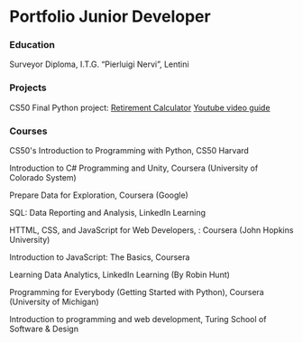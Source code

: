 # Portfolio Junior Developer
 
### Education
Surveyor Diploma, I.T.G. “Pierluigi Nervi”, Lentini

### Projects
CS50 Final Python project: [Retirement Calculator](https://github.com/Dimasx93/Portfolio/tree/main/Dimasx93-cs50-problems-2022-python-project)
  [Youtube video guide](https://www.youtube.com/watch?v=FFTFLssVJS4&ab_channel=StefanoDiMauro)


### Courses
CS50's Introduction to Programming with Python, CS50 Harvard

Introduction to C# Programming and Unity, Coursera (University of Colorado System)

Prepare Data for Exploration, Coursera (Google)

SQL: Data Reporting and Analysis, LinkedIn Learning

HTTML, CSS, and JavaScript for Web Developers, : Coursera (John Hopkins University)

Introduction to JavaScript: The Basics, Coursera

Learning Data Analytics, LinkedIn Learning (By Robin Hunt)

Programming for Everybody (Getting Started with Python), Coursera (University of Michigan)

Introduction to programming and web development, Turing School of Software & Design
